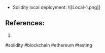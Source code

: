 - Solidity local deployment:
  ![[Local-1.png]]

## References:

1.

#solidity #blockchain #ethereum #testing
